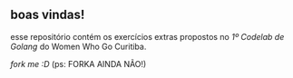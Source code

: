 ## boas vindas! 

esse repositório contém os exercícios extras propostos no *1º Codelab de Golang* do Women Who Go Curitiba.

_fork me :D_ (ps: FORKA AINDA NÃO!)